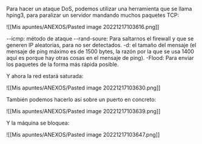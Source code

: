 Para hacer un ataque DoS, podemos utilizar una herramienta que se llama hping3, para paralizar un servidor mandando muchos paquetes TCP:

![[Mis apuntes/ANEXOS/Pasted image 20221217103616.png]]

--icmp: método de ataque
--rand-soure: Para saltarnos el firewall y que se generen IP aleatorias, para no ser detectados.
-d: el tamaño del mensaje (el mensaje de ping máximo es de 1500 bytes, la razón por la que se usa 1400 aquí es porque hay otras cosas en el mensaje de ping).
-Flood: Para enviar los paquetes de la forma más rápida posible.

Y ahora la red estará saturada:

![[Mis apuntes/ANEXOS/Pasted image 20221217103630.png]]

También podemos hacerlo así sobre un puerto en concreto:

![[Mis apuntes/ANEXOS/Pasted image 20221217103639.png]]

Y la máquina se bloquea:

![[Mis apuntes/ANEXOS/Pasted image 20221217103647.png]]

